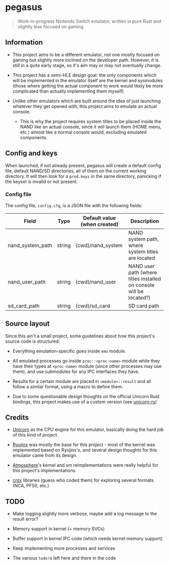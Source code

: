 # pegasus

> Work-in-progress Nintendo Switch emulator, written in pure Rust and slightly less focused on gaming

## Information

- This project aims to be a different emulator, not one mostly focused on gaming but slightly more inclined on the developer path. However, it is still in a quite early stage, so it's aim may or may not eventually change.

- This project has a semi-HLE design goal: the only components which will be implemented in the emulator itself are the kernel and sysmodules (those where getting the actual component to work would likely be more complicated than actually implementing them myself)

- Unlike other emulators which are built around the idea of just launching whatever they get opened with, this project aims to emulate an actual console.

  - This is why the project requires system titles to be placed inside the NAND like an actual console, since it will launch them (HOME menu, etc.) almost like a normal console would, excluding emulated components.

## Config and keys

When launched, if not already present, pegasus will create a default config file, default NAND/SD directories, all of them on the current working directory. It will then look for a `prod.keys` in the same directory, panicking if the keyset is invalid or not present.

### Config file

The config file, `config.cfg`, is a JSON file with the following fields:

| Field            | Type   | Default value (when created) | Description                                                         |
|------------------|--------|------------------------------|---------------------------------------------------------------------|
| nand_system_path | string | {cwd}/nand_system            | NAND system path, where system titles are located                   |
| nand_user_path   | string | {cwd}/nand_user              | NAND user path (where titles installed on console will be located?) |
| sd_card_path     | string | {cwd}/sd_card                | SD card path                                                        |

## Source layout

Since this ain't a small project, some guidelines about how this project's source code is structured:

- Everything emulation-specific goes inside `emu` module.

- All emulated processes go inside `proc::<proc-name>` module while they have their types at `<proc-name>` module (since other processes may use them), and use submodules for any IPC interfaces they have.

- Results for a certain module are placed in `<module>::result` and all follow a similar format, using a macro to define them.

- Due to some questionable design thoughts on the official Unicorn Rust bindings, this project makes use of a custom version (see [unicorn-rs](unicorn-rs))

## Credits

- [Unicorn](https://github.com/unicorn-engine/unicorn) as the CPU engine for this emulator, basically doing the hard job of this kind of project.

- [Ryujinx](https://github.com/Ryujinx/Ryujinx) was mostly the base for this project - most of the kernel was implemented based on Ryujinx's, and several design thoughts for this emulator came from its design.

- [Atmosphere](https://github.com/Atmosphere-NX/Atmosphere)'s kernel and sm reimplementations were really helpful for this project's implementations.

- [cntx](https://github.com/XorTroll/cntx) libraries (guess who coded them) for exploring several formats (NCA, PFS0, etc.)

## TODO

- Make logging slightly more verbose, maybe add a log message to the result error?

- Memory support in kernel (+ memory SVCs)

- Buffer support in kernel IPC code (which needs kernel memory support)

- Keep implementing more processes and services

- The various `todo!`s left here and there in the code